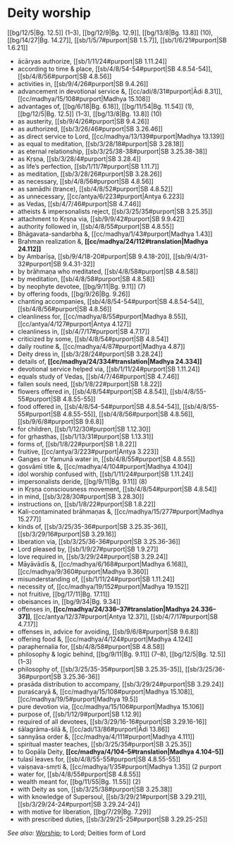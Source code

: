 # Deity worship

[[bg/12/5|Bg. 12.5]] (1–3), [[bg/12/9|Bg. 12.9]], [[bg/13/8|Bg. 13.8]] (10), [[bg/14/27|Bg. 14.27]], [[sb/1/5/7#purport|SB 1.5.7]], [[sb/1/6/21#purport|SB 1.6.21]]

* ācāryas authorize, [[sb/1/11/24#purport|SB 1.11.24]]
* according to time & place, [[sb/4/8/54-54#purport|SB 4.8.54-54]], [[sb/4/8/56#purport|SB 4.8.56]]
* activities in, [[sb/9/4/26#purport|SB 9.4.26]]
* advancement in devotional service &, [[cc/adi/8/31#purport|Ādi 8.31]], [[cc/madhya/15/108#purport|Madhya 15.108]]
* advantages of, [[bg/6/18|Bg. 6.18]], [[bg/11/54|Bg. 11.54]] (1), [[bg/12/5|Bg. 12.5]] (1–3), [[bg/13/8|Bg. 13.8]] (10)
* as austerity, [[sb/9/4/26#purport|SB 9.4.26]]
* as authorized, [[sb/3/26/46#purport|SB 3.26.46]]
* as direct service to Lord, [[cc/madhya/13/139#purport|Madhya 13.139]]
* as equal to meditation, [[sb/3/28/18#purport|SB 3.28.18]]
* as eternal relationship, [[sb/3/25/38-38#purport|SB 3.25.38-38]]
* as Kṛṣṇa, [[sb/3/28/4#purport|SB 3.28.4]]
* as life’s perfection, [[sb/1/11/7#purport|SB 1.11.7]]
* as meditation, [[sb/3/28/26#purport|SB 3.28.26]]
* as necessary, [[sb/4/8/56#purport|SB 4.8.56]]
* as samādhi (trance), [[sb/4/8/52#purport|SB 4.8.52]]
* as unnecessary, [[cc/antya/6/223#purport|Antya 6.223]]
* as Vedas, [[sb/4/7/46#purport|SB 4.7.46]]
* atheists & impersonalists reject, [[sb/3/25/35#purport|SB 3.25.35]]
* attachment to Kṛṣṇa via, [[sb/9/9/42#purport|SB 9.9.42]]
* authority followed in, [[sb/4/8/55#purport|SB 4.8.55]]
* Bhāgavata-sandarbha &, [[cc/madhya/1/43#purport|Madhya 1.43]]
* Brahman realization &, **[[cc/madhya/24/112#translation|Madhya 24.112]]**
* by Ambarīṣa, [[sb/9/4/18-20#purport|SB 9.4.18-20]], [[sb/9/4/31-32#purport|SB 9.4.31-32]]
* by brāhmaṇa who meditated, [[sb/4/8/58#purport|SB 4.8.58]]
* by meditation, [[sb/4/8/58#purport|SB 4.8.58]]
* by neophyte devotee, [[bg/9/11|Bg. 9.11]] (7)
* by offering foods, [[bg/9/26|Bg. 9.26]]
* chanting accompanies, [[sb/4/8/54-54#purport|SB 4.8.54-54]], [[sb/4/8/56#purport|SB 4.8.56]]
* cleanliness for, [[cc/madhya/8/55#purport|Madhya 8.55]], [[cc/antya/4/127#purport|Antya 4.127]]
* cleanliness in, [[sb/4/7/17#purport|SB 4.7.17]]
* criticized by some, [[sb/4/8/54#purport|SB 4.8.54]]
* daily routine &, [[cc/madhya/4/87#purport|Madhya 4.87]]
* Deity dress in, [[sb/3/28/24#purport|SB 3.28.24]]
* details of, **[[cc/madhya/24/334#translation|Madhya 24.334]]**
* devotional service helped via, [[sb/1/11/24#purport|SB 1.11.24]]
* equals study of Vedas, [[sb/4/7/46#purport|SB 4.7.46]]
* fallen souls need, [[sb/1/8/22#purport|SB 1.8.22]]
* flowers offered in, [[sb/4/8/54#purport|SB 4.8.54]], [[sb/4/8/55-55#purport|SB 4.8.55-55]]
* food offered in, [[sb/4/8/54-54#purport|SB 4.8.54-54]], [[sb/4/8/55-55#purport|SB 4.8.55-55]], [[sb/4/8/56#purport|SB 4.8.56]], [[sb/9/6/8#purport|SB 9.6.8]]
* for children, [[sb/1/12/30#purport|SB 1.12.30]]
* for gṛhasthas, [[sb/1/13/31#purport|SB 1.13.31]]
* forms of, [[sb/1/8/22#purport|SB 1.8.22]]
* fruitive, [[cc/antya/3/223#purport|Antya 3.223]]
* Ganges or Yamunā water in, [[sb/4/8/55#purport|SB 4.8.55]]
* gosvāmī title &, [[cc/madhya/4/104#purport|Madhya 4.104]]
* idol worship confused with, [[sb/1/11/24#purport|SB 1.11.24]]
* impersonalists deride, [[bg/9/11|Bg. 9.11]] (8)
* in Kṛṣṇa consciousness movement, [[sb/4/8/54#purport|SB 4.8.54]]
* in mind, [[sb/3/28/30#purport|SB 3.28.30]]
* instructions on, [[sb/1/8/22#purport|SB 1.8.22]]
* Kali-contaminated brāhmaṇas &, [[cc/madhya/15/277#purport|Madhya 15.277]]
* kinds of, [[sb/3/25/35-36#purport|SB 3.25.35-36]], [[sb/3/29/16#purport|SB 3.29.16]]
* liberation via, [[sb/3/25/36-36#purport|SB 3.25.36-36]]
* Lord pleased by, [[sb/1/9/27#purport|SB 1.9.27]]
* love required in, [[sb/3/29/24#purport|SB 3.29.24]]
* Māyāvādīs &, [[cc/madhya/6/168#purport|Madhya 6.168]], [[cc/madhya/9/360#purport|Madhya 9.360]]
* misunderstanding of, [[sb/1/11/24#purport|SB 1.11.24]]
* necessity of, [[cc/madhya/19/152#purport|Madhya 19.152]]
* not fruitive, [[bg/17/11|Bg. 17.11]]
* obeisances in, [[bg/9/34|Bg. 9.34]]
* offenses in, **[[cc/madhya/24/336–37#translation|Madhya 24.336–37]]**, [[cc/antya/12/37#purport|Antya 12.37]], [[sb/4/7/17#purport|SB 4.7.17]]
* offenses in, advice for avoiding, [[sb/9/6/8#purport|SB 9.6.8]]
* offering food &, [[cc/madhya/4/124#purport|Madhya 4.124]]
* paraphernalia for, [[sb/4/8/58#purport|SB 4.8.58]]
* philosophy & logic behind, [[bg/9/11|Bg. 9.11]] (7–8), [[bg/12/5|Bg. 12.5]] (1–3)
* philosophy of, [[sb/3/25/35-35#purport|SB 3.25.35-35]], [[sb/3/25/36-36#purport|SB 3.25.36-36]]
* prasāda distribution to accompany, [[sb/3/29/24#purport|SB 3.29.24]]
* puraścaryā &, [[cc/madhya/15/108#purport|Madhya 15.108]], [[cc/madhya/19/5#purport|Madhya 19.5]]
* pure devotion via, [[cc/madhya/15/106#purport|Madhya 15.106]]
* purpose of, [[sb/1/12/9#purport|SB 1.12.9]]
* required of all devotees, [[sb/3/29/16-16#purport|SB 3.29.16-16]]
* śālagrāma-śilā &, [[cc/adi/13/86#purport|Ādi 13.86]]
* sannyāsa order &, [[cc/madhya/4/111#purport|Madhya 4.111]]
* spiritual master teaches, [[sb/3/25/35#purport|SB 3.25.35]]
* to Gopāla Deity, **[[cc/madhya/4/104–5#translation|Madhya 4.104–5]]**
* tulasī leaves for, [[sb/4/8/55-55#purport|SB 4.8.55-55]]
* vaiṣṇava-smṛti &, [[cc/madhya/1/35#purport|Madhya 1.35]] (2 purport
* water for, [[sb/4/8/55#purport|SB 4.8.55]]
* wealth meant for, [[bg/11/55|Bg. 11.55]] (2)
* with Deity as son, [[sb/3/25/38#purport|SB 3.25.38]]
* with knowledge of Supersoul, [[sb/3/29/21#purport|SB 3.29.21]], [[sb/3/29/24-24#purport|SB 3.29.24-24]]
* with motive for liberation, [[bg/7/29|Bg. 7.29]]
* with prescribed duties, [[sb/3/29/25-25#purport|SB 3.29.25-25]]

*See also:* [Worship](entries/worship.md); to Lord; Deities form of Lord
